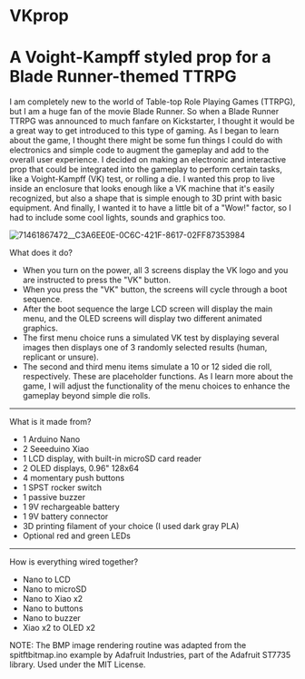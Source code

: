 # VKprop
# A Voight-Kampff styled prop for a Blade Runner-themed TTRPG
I am completely new to the world of Table-top Role Playing Games (TTRPG), but I am a huge fan of the movie Blade Runner. So when a Blade Runner TTRPG was announced to much fanfare on Kickstarter, I thought it would be a great way to get introduced to this type of gaming. As I began to learn about the game, I thought there might be some fun things I could do with electronics and simple code to augment the gameplay and add to the overall user experience. I decided on making an electronic and interactive prop that could be integrated into the gameplay to perform certain tasks, like a Voight-Kampff (VK) test, or rolling a die. I wanted this prop to live inside an enclosure that looks enough like a VK machine that it's easily recognized, but also a shape that is simple enough to 3D print with basic equipment. And finally, I wanted it to have a little bit of a "Wow!" factor, so I had to include some cool lights, sounds and graphics too.

![71461867472__C3A6EE0E-0C6C-421F-8617-02FF87353984](https://github.com/TechDocN/VKprop/assets/130190014/b265b4bc-3af8-457b-b3c2-dfc09468581b)

What does it do?
- When you turn on the power, all 3 screens display the VK logo and you are instructed to press the "VK" button.
- When you press the "VK" button, the screens will cycle through a boot sequence.
- After the boot sequence the large LCD screen will display the main menu, and the OLED screens will display two different animated graphics.
- The first menu choice runs a simulated VK test by displaying several images then displays one of 3 randomly selected results (human, replicant or unsure).
- The second and third menu items simulate a 10 or 12 sided die roll, respectively. These are placeholder functions. As I learn more about the game, I will adjust the functionality of the menu choices to enhance the gameplay beyond simple die rolls.

---

What is it made from?
- 1 Arduino Nano
- 2 Seeeduino Xiao
- 1 LCD display, with built-in microSD card reader
- 2 OLED displays, 0.96" 128x64
- 4 momentary push buttons
- 1 SPST rocker switch
- 1 passive buzzer
- 1 9V rechargeable battery
- 1 9V battery connector
- 3D printing filament of your choice (I used dark gray PLA)
- Optional red and green LEDs

---

How is everything wired together?
- Nano to LCD
- Nano to microSD
- Nano to Xiao x2
- Nano to buttons
- Nano to buzzer
- Xiao x2 to OLED x2

NOTE: The BMP image rendering routine was adapted from the spitftbitmap.ino example by Adafruit Industries, part of the Adafruit ST7735 library.
Used under the MIT License.
